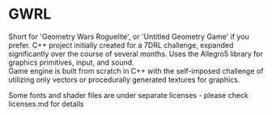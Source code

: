 # GWRL

Short for 'Geometry Wars Roguelite', or 'Untitled Geometry Game' if you prefer.
C++ project initially created for a 7DRL challenge, expanded significantly over the course of several months.
Uses the Allegro5 library for graphics primitives, input, and sound.  
Game engine is built from scratch in C++ with the self-imposed challenge of utilizing only vectors or procedurally generated textures for graphics.

Some fonts and shader files are under separate licenses - please check licenses.md for details
